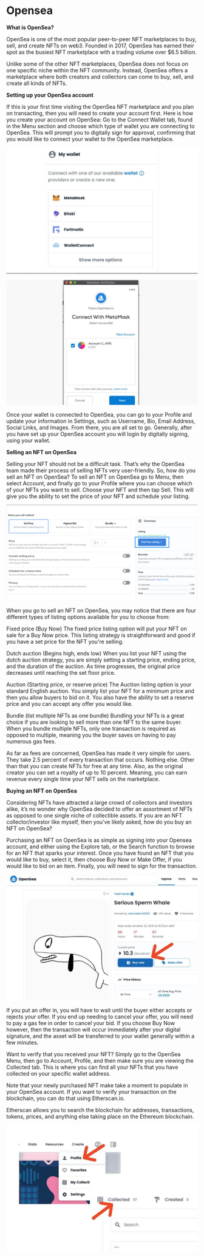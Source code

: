 # Opensea

**What is OpenSea?**

&#x20;OpenSea is one of the most popular peer-to-peer NFT marketplaces to buy, sell, and create NFTs on web3. Founded in 2017, OpenSea has earned their spot as the busiest NFT marketplace with a trading volume over $6.5 billion.

Unlike some of the other NFT marketplaces, OpenSea does not focus on one specific niche within the NFT community. Instead, OpenSea offers a marketplace where both creators and collectors can come to buy, sell, and create all kinds of NFTs.



**Setting up your OpenSea account**

&#x20;If this is your first time visiting the OpenSea NFT marketplace and you plan on transacting, then you will need to create your account first. Here is how you create your account on OpenSea: Go to the Connect Wallet tab, found in the Menu section and choose which type of wallet you are connecting to OpenSea. This will prompt you to digitally sign for approval, confirming that you would like to connect your wallet to the OpenSea marketplace.

![](<.gitbook/assets/image (22).png>)

![](<.gitbook/assets/image (20).png>)

Once your wallet is connected to OpenSea, you can go to your Profile and update your information in Settings, such as Username, Bio, Email Address, Social Links, and Images. From there, you are all set to go. Generally, after you have set up your OpenSea account you will login by digitally signing, using your wallet.



**Selling an NFT on OpenSea**&#x20;

Selling your NFT should not be a difficult task. That’s why the OpenSea team made their process of selling NFTs very user-friendly. So, how do you sell an NFT on OpenSea? To sell an NFT on OpenSea go to Menu, then select Account, and finally go to your Profile where you can choose which of your NFTs you want to sell. Choose your NFT and then tap Sell. This will give you the ability to set the price of your NFT and schedule your listing.

![](<.gitbook/assets/image (10).png>)

When you go to sell an NFT on OpenSea, you may notice that there are four different types of listing options available for you to choose from:

Fixed price (Buy Now) The fixed price listing option will put your NFT on sale for a Buy Now price. This listing strategy is straightforward and good if you have a set price for the NFT you're selling.

Dutch auction (Begins high, ends low) When you list your NFT using the dutch auction strategy, you are simply setting a starting price, ending price, and the duration of the auction. As time progresses, the original price decreases until reaching the set floor price.

Auction (Starting price, or reserve price) The Auction listing option is your standard English auction. You simply list your NFT for a minimum price and then you allow buyers to bid on it. You also have the ability to set a reserve price and you can accept any offer you would like.

Bundle (list multiple NFTs as one bundle) Bundling your NFTs is a great choice if you are looking to sell more than one NFT to the same buyer. When you bundle multiple NFTs, only one transaction is required as opposed to multiple, meaning you the buyer saves on having to pay numerous gas fees.

As far as fees are concerned, OpenSea has made it very simple for users. They take 2.5 percent of every transaction that occurs. Nothing else. Other than that you can create NFTs for free at any time. Also, as the original creator you can set a royalty of up to 10 percent. Meaning, you can earn revenue every single time your NFT sells on the marketplace.



**Buying an NFT on OpenSea**

&#x20;Considering NFTs have attracted a large crowd of collectors and investors alike, it’s no wonder why OpenSea decided to offer an assortment of NFTs as opposed to one single niche of collectible assets. If you are an NFT collector/investor like myself, then you’ve likely asked, how do you buy an NFT on OpenSea?

Purchasing an NFT on OpenSea is as simple as signing into your Opensea account, and either using the Explore tab, or the Search function to browse for an NFT that sparks your interest. Once you have found an NFT that you would like to buy, select it, then choose Buy Now or Make Offer, if you would like to bid on an item. Finally, you will need to sign for the transaction.

![](<.gitbook/assets/image (19).png>)

If you put an offer in, you will have to wait until the buyer either accepts or rejects your offer. If you end up needing to cancel your offer, you will need to pay a gas fee in order to cancel your bid. If you choose Buy Now however, then the transaction will occur immediately after your digital signature, and the asset will be transferred to your wallet generally within a few minutes.

Want to verify that you received your NFT? Simply go to the OpenSea Menu, then go to Account, Profile, and then make sure you are viewing the Collected tab. This is where you can find all your NFTs that you have collected on your specific wallet address.

Note that your newly purchased NFT make take a moment to populate in your OpenSea account. If you want to verify your transaction on the blockchain, you can do that using Etherscan.io.

Etherscan allows you to search the blockchain for addresses, transactions, tokens, prices, and anything else taking place on the Ethereum blockchain.

![](<.gitbook/assets/image (23).png>)
